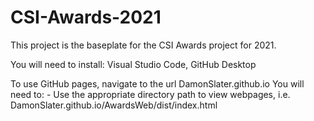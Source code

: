 # CSI-Awards-2021
This project is the baseplate for the CSI Awards project for 2021.

You will need to install:
Visual Studio Code, GitHub Desktop

To use GitHub pages, navigate to the url DamonSlater.github.io
  You will need to:
      - Use the appropriate directory path to view webpages, i.e. DamonSlater.github.io/AwardsWeb/dist/index.html
     

